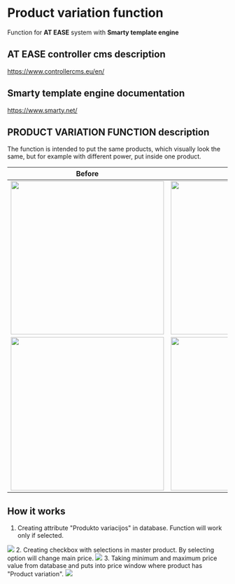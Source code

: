 # Product variation function

Function for <strong>AT EASE</strong> system with <strong>Smarty template engine</strong>

## AT EASE controller cms description

https://www.controllercms.eu/en/

## Smarty template engine documentation

https://www.smarty.net/

## PRODUCT VARIATION FUNCTION description

The function is intended to put the same products, which visually look the same, but for example with different power, put inside one product.


| Before                  | After                                                                             |
|-------------------------|-----------------------------------------------------------------------------------|
| <img src="[C:\Users\Vik\Desktop\baigiamasis\Final project\1 img.jpg](https://github.com/vikcia/Final-project/blob/master/1%20img.jpg)" width="350"/> | <img src="C:\Users\Vik\Desktop\baigiamasis\Final project\2 img.jpg" width="350"/> |
| <img src="C:\Users\Vik\Desktop\baigiamasis\Final project\5 img.jpg" width="350"/> | <img src="C:\Users\Vik\Desktop\baigiamasis\Final project\3 img.jpg" width="350"/> |                         |

## How it works

1. Creating attribute "Produkto variacijos" in database. Function will work only if selected.
<img src="C:\Users\Vik\Desktop\baigiamasis\Final project\creating attribute in db.jpg"/>
2. Creating checkbox with selections in master product. By selecting option will change main price.
<img src="C:\Users\Vik\Desktop\baigiamasis\Final project\4 img.jpg"/>
3. Taking minimum and maximum price value from database and puts into price window where product has "Product variation".
<img src="C:\Users\Vik\Desktop\baigiamasis\Final project\6 img.jpg"/>
